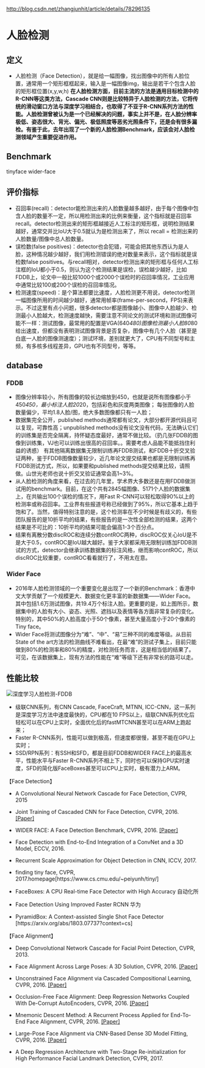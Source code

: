 http://blog.csdn.net/zhangjunhit/article/details/78296135
# 人脸检测
## 定义
- 人脸检测（Face Detection），就是给一幅图像，找出图像中的所有人脸位置，通常用一个矩形框框起来，输入是一幅图像img，输出是若干个包含人脸的矩形框位置(x,y,w,h)
__在人脸检测方面，目前主流的方法是通用目标检测中的R-CNN等这类方法，Cascade CNN则是比较特异于人脸检测的方法，它将传统的滑动窗口方法与深度学习相结合，也取得了不亚于R-CNN系列方法的性能。人脸检测曾被认为是一个已经解决的问题，事实上并不是，在人脸分辨率极低、姿态很大、背光、偏光、极低照度等恶劣光照条件下，还是会有很多漏检。有鉴于此，去年出现了一个新的人脸检测Benchmark，应该会对人脸检测领域产生重要促进作用。__

## Benchmark
tinyface
wider-face

## 评价指标
- 召回率(recall)：detector能检测出来的人脸数量越多越好，由于每个图像中包含人脸的数量不一定，所以用检测出来的比例来衡量，这个指标就是召回率recall。detector检测出来的矩形框越接近人工标注的矩形框，说明检测结果越好，通常交并比IoU大于0.5就认为是检测出来了，所以 recall = 检测出来的人脸数量/图像中总人脸数量。
- 误检数(false positives)：detector也会犯错，可能会把其他东西认为是人脸，这种情况越少越好，我们用检测错误的绝对数量来表示，这个指标就是误检数false positives。与recall相对，detector检测出来的矩形框与任何人工标注框的IoU都小于0.5，则认为这个检测结果是误检，误检越少越好，比如FDDB上，论文中一般比较1000个或2000个误检时的召回率情况，工业应用中通常比较100或200个误检的召回率情况。
- 检测速度(speed)：是个算法都要比速度，人脸检测更不用说，detector检测一幅图像所用的时间越少越好，通常用帧率(frame-per-second，FPS)来表示。不过这里有点小问题，很多detector都是图像越小、图像中人脸越少、检测最小人脸越大，检测速度越快，需要注意不同论文的测试环境和测试图像可能不一样：测试图像，最常用的配置是VGA(640*480)图像检测最小人脸80*80给出速度，但都没有表明测试图像背景是否复杂，图像中有几个人脸（甚至是白底一人脸的图像测速度）；测试环境，差别就更大了，CPU有不同型号和主频，有多核多线程差异，GPU也有不同型号，等等。


## database
### FDDB
- 图像分辨率较小，所有图像的较长边缩放到450，也就是说所有图像都小于450*450，最小标注人脸20*20，包括彩色和灰度两类图像；
每张图像的人脸数量偏少，平均1.8人脸/图，绝大多数图像都只有一人脸；
- 数据集完全公开，published methods通常都有论文，大部分都开源代码且可以复现，可靠性高；unpublished methods没有论文没有代码，无法确认它们的训练集是否完全隔离，持怀疑态度最好，通常不做比较。（扔几张FDDB的图像到训练集，VJ也可以训练出很高的召回率。。需要考虑人品能不能抵挡住利益的诱惑）
有其他隔离数据集无限制训练再FDDB测试，和FDDB十折交叉验证两种，鉴于FDDB图像数量较少，近几年论文提交结果也都是无限制训练再FDDB测试方式，所以，如果要和published methods提交结果比较，请照做。山世光老师也说十折交叉验证通常会高1~3%。
- 从人脸检测的角度来看，在过去的几年里，学术界大多数还是在用FDDB做测试用的benchmark。目前，在这个共有2845幅图像、5171个人脸的数据集上，在共输出100个误检的情况下，用Fast R-CNN可以轻松取得90%以上的检测率或称召回率。工业界有些报道号称已经做到了95%，所以它基本上趋于饱和了。当然，值得特别注意的是，这个检测率在不少时候是有歧义的，有些团队报告的是10折平均的结果，有些报告的是一次性全部检测的结果，这两个结果是不可比的：10折平均的结果可能会偏高1-3个百分点。
- 结果有离散分数discROC和连续分数contROC两种，discROC仅关心IoU是不是大于0.5，contROC是IoU越大越好。鉴于大家都采用无限制训练加FDDB测试的方式，detector会继承训练数据集的标注风格，继而影响contROC，所以discROC比较重要，contROC看看就行了，不用太在意。
### Wider Face
- 2016年人脸检测领域的一个重要变化是出现了一个新的Benchmark：香港中文大学贡献了一个规模更大、数据变化更丰富的新数据集——Wider Face。其中包括1.6万测试图像，共19.4万个标注人脸。更重要的是，如上图所示，数据集中的人脸有大小、姿态、光照、遮挡以及表情等各方面非常复杂的变化。特别的，其中50%的人脸高度小于50个像素，甚至大量高度小于20个像素的Tiny face。
- Wider Face将测试图像分为“难”、“中”、“易”三种不同的难度等级。从目前State of the art方法的检测曲线不难看出，在最“难”的测试子集上，目前只能做到80%的检测率和80%的精度，对检测任务而言，这是相当低的结果了。可见，在该数据集上，现有方法的性能在“难”等级下还有非常长的路可以走。

## 性能比较

![深度学习人脸检测-FDDB](https://github.com/geyongtao/deep-face-pipeline/blob/master/face%20detection%20papers/pictures/performace-FDDB.jpg)


- 级联CNN系列，有CNN Cascade, FaceCraft, MTNN, ICC-CNN，这一系列是深度学习方法中速度最快的，CPU都在10 FPS以上，级联CNN系列优化后轻松可以在CPU上实时，全面优化后的fastMTCNN甚至可以在ARM上跑起来；
- Faster R-CNN系列，性能可以做到极高，但速度都很慢，甚至不能在GPU上实时；
- SSD/RPN系列：有SSH和SFD，都是目前FDDB和WIDER FACE上的最高水平，性能水平与Faster R-CNN系列不相上下，同时也可以保持GPU实时速度，SFD的简化版FaceBoxes甚至可以CPU上实时，极有潜力上ARM。



【Face Detection】
<ul>
<li>
A Convolutional Neural Network Cascade for Face Detection, CVPR, 2015
</ul></li>
  
<ul>
<li>
Joint Training of Cascaded CNN for Face Detection, CVPR, 2016. <a href="http://www.cv-foundation.org/openaccess/content_cvpr_2016/papers/Qin_Joint_Training_of_CVPR_2016_paper.pdf">[Paper]</a></li>
</ul></li>

<ul>
<li>
WIDER FACE: A Face Detection Benchmark, CVPR, 2016. <a href="http://www.cv-foundation.org/openaccess/content_cvpr_2016/papers/Yang_WIDER_FACE_A_CVPR_2016_paper.pdf">[Paper]</a></li>
</ul></li>

<ul><li>
Face Detection with End-to-End Integration of a ConvNet and a 3D Model, ECCV, 2016.
</ul></li>
  
<ul><li>
 Recurrent Scale Approximation for Object Detection in CNN, ICCV, 2017.
 </ul></li>
 
 <ul><li>
  finding tiny face, CVPR, 2017.homepage[https://www.cs.cmu.edu/~peiyunh/tiny/]
  </ul></li>
  
 <ul><li>
 FaceBoxes: A CPU Real-time Face Detector with High Accuracy 自动化所
</ul></li>
 
 <ul><li> 
 Face Detection Using Improved Faster RCNN 华为
 </ul></li>
  
 <ul><li>
 PyramidBox: A Context-assisted Single Shot Face Detector [https://arxiv.org/abs/1803.07737?context=cs]
 </ul></li>

【Face Alignment】
<ul>
<li>Deep Convolutional Network Cascade for Facial Point Detection, CVPR, 2013.
</ul></li>
       
<ul>
<li>Face Alignment Across Large Poses: A 3D Solution, CVPR, 2016. <a href="http://www.cv-foundation.org/openaccess/content_cvpr_2016/papers/Zhu_Face_Alignment_Across_CVPR_2016_paper.pdf">[Paper]</a></li>
</ul></li>

<ul>
<li>Unconstrained Face Alignment via Cascaded Compositional Learning, CVPR, 2016. <a href="http://www.cv-foundation.org/openaccess/content_cvpr_2016/papers/Zhu_Unconstrained_Face_Alignment_CVPR_2016_paper.pdf">[Paper]</a></li>
</ul></li>

<ul>
<li>Occlusion-Free Face Alignment: Deep Regression Networks Coupled With De-Corrupt AutoEncoders, CVPR, 2016. <a href="http://www.cv-foundation.org/openaccess/content_cvpr_2016/papers/Zhang_Occlusion-Free_Face_Alignment_CVPR_2016_paper.pdf">[Paper]</a></li>
</ul></li>

<ul>
<li>Mnemonic Descent Method: A Recurrent Process Applied for End-To-End Face Alignment, CVPR, 2016. <a href="http://www.cv-foundation.org/openaccess/content_cvpr_2016/papers/Trigeorgis_Mnemonic_Descent_Method_CVPR_2016_paper.pdf">[Paper]</a></li>
</ul></li>

<ul>
<li>Large-Pose Face Alignment via CNN-Based Dense 3D Model Fitting, CVPR, 2016. <a href="http://www.cv-foundation.org/openaccess/content_cvpr_2016/papers/Jourabloo_Large-Pose_Face_Alignment_CVPR_2016_paper.pdf">[Paper]</a></li>
</ul></li>

<ul><li>
A Deep Regression Architecture with Two-Stage Re-initialization for High Performance Facial Landmark Detection, CVPR, 2017.
</ul></li>

